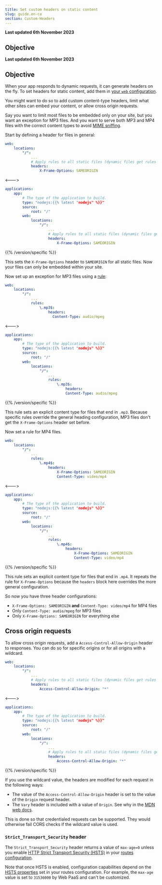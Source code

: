 ```yaml
---
title: Set custom headers on static content
slug: guide.en-ca
section: Custom-Headers
---
```


**Last updated 6th November 2023**



## Objective  

**Last updated 6th November 2023**



## Objective  

When your app responds to dynamic requests, it can generate headers on the fly.
To set headers for static content, add them in [your `web` configuration](../app-reference.md#web).

You might want to do so to add custom content-type headers, limit what other sites can embed your content,
or allow cross origin requests.

Say you want to limit most files to be embedded only on your site,
but you want an exception for MP3 files.
And you want to serve both MP3 and MP4 files with the correct content types to avoid [MIME sniffing](https://developer.mozilla.org/en-US/docs/Web/HTTP/Basics_of_HTTP/MIME_types#mime_sniffing).

Start by defining a header for files in general:


```yaml {configFile="app"}
web:
    locations:
        "/":
            ...
            # Apply rules to all static files (dynamic files get rules from your app)
            headers:
                X-Frame-Options: SAMEORIGIN
```
<--->
```yaml {configFile="app"}
applications:
    app:
        # The type of the application to build.
        type: "nodejs:{{% latest "nodejs" %}}"
        source:
            root: "/"
        web:
            locations:
                "/":
                    ...
                    # Apply rules to all static files (dynamic files get rules from your app)
                    headers:
                        X-Frame-Options: SAMEORIGIN
```
{{% /version/specific %}}

This sets the `X-Frame-Options` header to `SAMEORIGIN` for all static files.
Now your files can only be embedded within your site.

Now set up an exception for MP3 files using a [rule](../app-reference.md#rules):


```yaml {configFile="app"}
web:
    locations:
        "/":
            ...
            rules:
                \.mp3$:
                    headers:
                      Content-Type: audio/mpeg
```
<--->
```yaml {configFile="app"}
applications:
    app:
        # The type of the application to build.
        type: "nodejs:{{% latest "nodejs" %}}"
        source:
            root: "/"
        web:
            locations:
                "/":
                    ...
                    rules:
                        \.mp3$:
                            headers:
                            Content-Type: audio/mpeg
```
{{% /version/specific %}}

This rule sets an explicit content type for files that end in `.mp3`.
Because specific rules override the general heading configuration,
MP3 files don't get the `X-Frame-Options` header set before.

Now set a rule for MP4 files.


```yaml {configFile="app"}
web:
    locations:
        "/":
            ...
            rules:
                \.mp4$:
                    headers:
                        X-Frame-Options: SAMEORIGIN
                        Content-Type: video/mp4
```
<--->
```yaml {configFile="app"}
applications:
    app:
        # The type of the application to build.
        type: "nodejs:{{% latest "nodejs" %}}"
        source:
            root: "/"
        web:
            locations:
                "/":
                    ...
                    rules:
                        \.mp4$:
                            headers:
                                X-Frame-Options: SAMEORIGIN
                                Content-Type: video/mp4
```
{{% /version/specific %}}

This rule sets an explicit content type for files that end in `.mp4`.
It repeats the rule for `X-Frame-Options`
because the `headers` block here overrides the more general configuration.

So now you have three header configurations:

* `X-Frame-Options: SAMEORIGIN` **and** `Content-Type: video/mp4` for MP4 files
* Only `Content-Type: audio/mpeg` for MP3 files
* Only `X-Frame-Options: SAMEORIGIN` for everything else

## Cross origin requests

To allow cross origin requests, add a `Access-Control-Allow-Origin` header to responses.
You can do so for specific origins or for all origins with a wildcard.


```yaml {configFile="app"}
web:
    locations:
        "/":
            ...
            # Apply rules to all static files (dynamic files get rules from your app)
            headers:
                Access-Control-Allow-Origin: "*"
```
<--->
```yaml {configFile="app"}
applications:
    app:
        # The type of the application to build.
        type: "nodejs:{{% latest "nodejs" %}}"
        source:
            root: "/"
        web:
            locations:
                "/":
                    ...
                    # Apply rules to all static files (dynamic files get rules from your app)
                    headers:
                        Access-Control-Allow-Origin: "*"
```
{{% /version/specific %}}

If you use the wildcard value, the headers are modified for each request in the following ways:

* The value of the `Access-Control-Allow-Origin` header is set to the value of the `Origin` request header.
* The `Vary` header is included with a value of `Origin`. See why in the [MDN web docs](https://developer.mozilla.org/en-US/docs/Web/HTTP/CORS#access-control-allow-origin).

This is done so that credentialed requests can be supported.
They would otherwise fail CORS checks if the wildcard value is used.

### `Strict_Transport_Security` header

The `Strict_Transport_Security` header returns a value of `max-age=0`
unless you enable [HTTP Strict Transport Security (HSTS)](https://docs.platform.sh/define-routes/https.html#enable-http-strict-transport-security-hsts)
in your [routes configuration](../../define-routes/_index.md).

Note that once HSTS is enabled, configuration capabilities depend
on the [HSTS properties](https://docs.platform.sh/define-routes/https.html#enable-http-strict-transport-security-hsts)
set in your routes configuration.
For example, the `max-age` value is set to `31536000` by Web PaaS and can't be customized.
